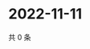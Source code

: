 # 2022-11-11

共 0 条

<!-- BEGIN WEIBO -->
<!-- 最后更新时间 Fri Nov 11 2022 18:20:19 GMT+0800 (China Standard Time) -->

<!-- END WEIBO -->
